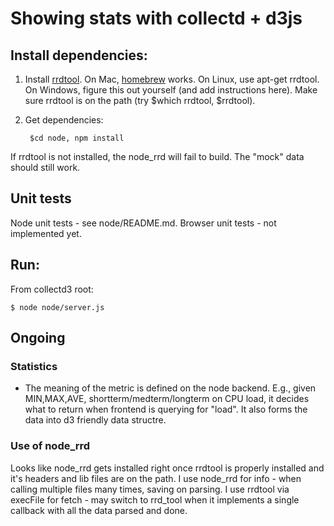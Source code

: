 # Showing stats with collectd + d3js

## Install dependencies: 

1. Install [rrdtool](http://oss.oetiker.ch/rrdtool). On Mac, [homebrew](http://mxcl.github.io/homebrew/) works. On Linux, use apt-get rrdtool. On Windows, figure this out yourself (and add instructions here). Make sure rrdtool is on the path (try $which rrdtool, $rrdtool).

1. Get dependencies: 

		$cd node, npm install
		    

If rrdtool is not installed, the node_rrd will fail to build. The "mock" data should still work.

## Unit tests
Node unit tests - see node/README.md.
Browser unit tests - not implemented yet.

## Run: 

From collectd3 root: 
	
	$ node node/server.js

## Ongoing


### Statistics
* The meaning of the metric is defined on the node backend. E.g., given MIN,MAX,AVE, shortterm/medterm/longterm on CPU load, it decides what to return when frontend is querying for "load". It also forms the data into d3 friendly data structre. 

### Use of node_rrd
Looks like node_rrd gets installed right once rrdtool is properly installed and it's headers and lib files are on the path. I use node_rrd for info - when calling multiple files many times, saving on parsing. I use rrdtool via execFile for fetch - may switch to rrd_tool when it implements a single callback with all the data parsed and done. 



